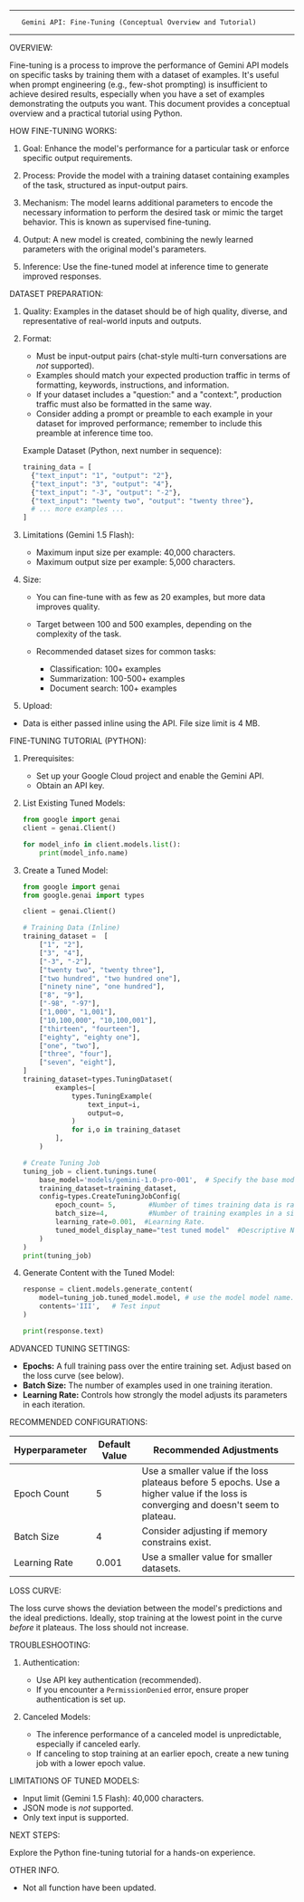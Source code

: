 --------------------------------------------------------------------------------
       Gemini API: Fine-Tuning (Conceptual Overview and Tutorial)
--------------------------------------------------------------------------------

OVERVIEW:

Fine-tuning is a process to improve the performance of Gemini API models on specific tasks by training them with a dataset of examples. It's useful when prompt engineering (e.g., few-shot prompting) is insufficient to achieve desired results, especially when you have a set of examples demonstrating the outputs you want. This document provides a conceptual overview and a practical tutorial using Python.

HOW FINE-TUNING WORKS:

1.  Goal: Enhance the model's performance for a particular task or enforce specific output requirements.

2.  Process: Provide the model with a training dataset containing examples of the task, structured as input-output pairs.

3.  Mechanism: The model learns additional parameters to encode the necessary information to perform the desired task or mimic the target behavior. This is known as supervised fine-tuning.

4.  Output: A new model is created, combining the newly learned parameters with the original model's parameters.

5.  Inference: Use the fine-tuned model at inference time to generate improved responses.

DATASET PREPARATION:

1.  Quality: Examples in the dataset should be of high quality, diverse, and representative of real-world inputs and outputs.

2.  Format:

    *   Must be input-output pairs (chat-style multi-turn conversations are *not* supported).
    *   Examples should match your expected production traffic in terms of formatting, keywords, instructions, and information.
    *   If your dataset includes a "question:" and a "context:", production traffic must also be formatted in the same way.
    *   Consider adding a prompt or preamble to each example in your dataset for improved performance; remember to include this preamble at inference time too.

    Example Dataset (Python, next number in sequence):

    ```python
    training_data = [
      {"text_input": "1", "output": "2"},
      {"text_input": "3", "output": "4"},
      {"text_input": "-3", "output": "-2"},
      {"text_input": "twenty two", "output": "twenty three"},
      # ... more examples ...
    ]
    ```

3.  Limitations (Gemini 1.5 Flash):

    *   Maximum input size per example: 40,000 characters.
    *   Maximum output size per example: 5,000 characters.

4.  Size:

    *   You can fine-tune with as few as 20 examples, but more data improves quality.
    *   Target between 100 and 500 examples, depending on the complexity of the task.
    *   Recommended dataset sizes for common tasks:

        *   Classification: 100+ examples
        *   Summarization: 100-500+ examples
        *   Document search: 100+ examples

5.  Upload:
   *  Data is either passed inline using the API. File size limit is 4 MB.

FINE-TUNING TUTORIAL (PYTHON):

1.  Prerequisites:

    *   Set up your Google Cloud project and enable the Gemini API.
    *   Obtain an API key.

2.  List Existing Tuned Models:

    ```python
    from google import genai
    client = genai.Client()

    for model_info in client.models.list():
        print(model_info.name)
    ```

3.  Create a Tuned Model:

    ```python
    from google import genai
    from google.genai import types

    client = genai.Client()

    # Training Data (Inline)
    training_dataset =  [
        ["1", "2"],
        ["3", "4"],
        ["-3", "-2"],
        ["twenty two", "twenty three"],
        ["two hundred", "two hundred one"],
        ["ninety nine", "one hundred"],
        ["8", "9"],
        ["-98", "-97"],
        ["1,000", "1,001"],
        ["10,100,000", "10,100,001"],
        ["thirteen", "fourteen"],
        ["eighty", "eighty one"],
        ["one", "two"],
        ["three", "four"],
        ["seven", "eight"],
    ]
    training_dataset=types.TuningDataset(
            examples=[
                types.TuningExample(
                    text_input=i,
                    output=o,
                )
                for i,o in training_dataset
            ],
        )

    # Create Tuning Job
    tuning_job = client.tunings.tune(
        base_model='models/gemini-1.0-pro-001',  # Specify the base model
        training_dataset=training_dataset,
        config=types.CreateTuningJobConfig(
            epoch_count= 5,        #Number of times training data is ran through model.
            batch_size=4,          #Number of training examples in a single batch.
            learning_rate=0.001,  #Learning Rate.
            tuned_model_display_name="test tuned model"  #Descriptive Name.
        )
    )
    print(tuning_job)
    ```

4.  Generate Content with the Tuned Model:

    ```python
    response = client.models.generate_content(
        model=tuning_job.tuned_model.model, # use the model model name.
        contents='III',   # Test input
    )

    print(response.text)
    ```

ADVANCED TUNING SETTINGS:

*   **Epochs:** A full training pass over the entire training set.  Adjust based on the loss curve (see below).
*   **Batch Size:** The number of examples used in one training iteration.
*   **Learning Rate:** Controls how strongly the model adjusts its parameters in each iteration.

RECOMMENDED CONFIGURATIONS:

| Hyperparameter        | Default Value | Recommended Adjustments                                                                                                                                 |
| --------------------- | ------------- | ------------------------------------------------------------------------------------------------------------------------------------------------------- |
| Epoch Count           | 5             | Use a smaller value if the loss plateaus before 5 epochs. Use a higher value if the loss is converging and doesn't seem to plateau.               |
| Batch Size            | 4             |  Consider adjusting if memory constrains exist. |
| Learning Rate         | 0.001         | Use a smaller value for smaller datasets.                                                                                                             |

LOSS CURVE:

The loss curve shows the deviation between the model's predictions and the ideal predictions.  Ideally, stop training at the lowest point in the curve *before* it plateaus. The loss should not increase.

TROUBLESHOOTING:

1.  Authentication:
    *   Use API key authentication (recommended).
    *   If you encounter a `PermissionDenied` error, ensure proper authentication is set up.

2.  Canceled Models:
    *   The inference performance of a canceled model is unpredictable, especially if canceled early.
    *   If canceling to stop training at an earlier epoch, create a new tuning job with a lower epoch value.

LIMITATIONS OF TUNED MODELS:

*   Input limit (Gemini 1.5 Flash): 40,000 characters.
*   JSON mode is *not* supported.
*   Only text input is supported.

NEXT STEPS:

Explore the Python fine-tuning tutorial for a hands-on experience.

OTHER INFO.

* Not all function have been updated.